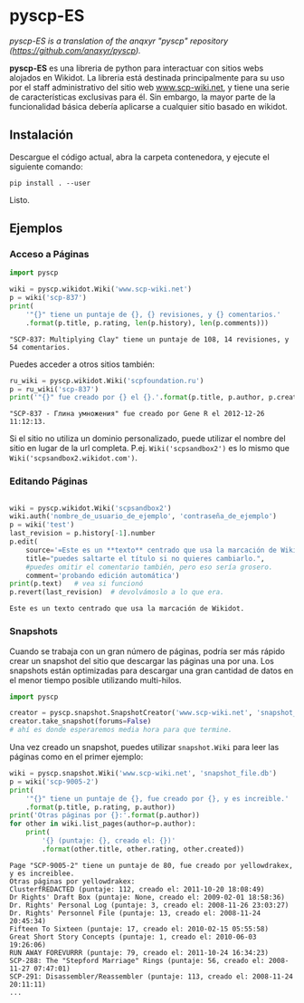 # pyscp-ES

*pyscp-ES is a translation of the anqxyr "pyscp" repository (https://github.com/anqxyr/pyscp).*

**pyscp-ES** es una libreria de python para interactuar con sitios webs alojados en Wikidot. La libreria está destinada principalmente para su uso por el staff administrativo del sitio web www.scp-wiki.net, y tiene una serie de características exclusivas para él. Sin embargo, la mayor parte de la funcionalidad básica debería aplicarse a cualquier sitio basado en wikidot.

## Instalación

Descargue el código actual, abra la carpeta contenedora, y ejecute el siguiente comando:

```
pip install . --user
```
Listo.

## Ejemplos

### Acceso a Páginas

```python
import pyscp

wiki = pyscp.wikidot.Wiki('www.scp-wiki.net')
p = wiki('scp-837')
print(
    '"{}" tiene un puntaje de {}, {} revisiones, y {} comentarios.'
    .format(p.title, p.rating, len(p.history), len(p.comments)))
```
```
"SCP-837: Multiplying Clay" tiene un puntaje de 108, 14 revisiones, y 54 comentarios.
```

Puedes acceder a otros sitios también:

```python
ru_wiki = pyscp.wikidot.Wiki('scpfoundation.ru')
p = ru_wiki('scp-837')
print('"{}" fue creado por {} el {}.'.format(p.title, p.author, p.created))
```
```
"SCP-837 - Глина умножения" fue creado por Gene R el 2012-12-26 11:12:13.
```

Si el sitio no utiliza un dominio personalizado, puede utilizar el nombre del sitio en lugar de la url completa. P.ej. `Wiki('scpsandbox2')` es lo mismo que `Wiki('scpsandbox2.wikidot.com')`.

### Editando Páginas

```python

wiki = pyscp.wikidot.Wiki('scpsandbox2')
wiki.auth('nombre_de_usuario_de_ejemplo', 'contraseña_de_ejemplo')
p = wiki('test')
last_revision = p.history[-1].number
p.edit(
    source='=Este es un **texto** centrado que usa la marcación de Wikidot.',
    title="puedes saltarte el título si no quieres cambiarlo.",
    #puedes omitir el comentario también, pero eso sería grosero.
    comment='probando edición automática')
print(p.text)   # vea si funcionó
p.revert(last_revision)  # devolvámoslo a lo que era.
```
```
Este es un texto centrado que usa la marcación de Wikidot.
```


### Snapshots

Cuando se trabaja con un gran número de páginas, podría ser más rápido crear un snapshot del sitio que descargar las páginas una por una. Los snapshots están optimizadas para descargar una gran cantidad de datos en el menor tiempo posible utilizando multi-hilos.

```python
import pyscp

creator = pyscp.snapshot.SnapshotCreator('www.scp-wiki.net', 'snapshot_file.db')
creator.take_snapshot(forums=False)
# ahí es donde esperaremos media hora para que termine.
```

Una vez creado un snapshot, puedes utilizar `snapshot.Wiki` para leer las páginas como en el primer ejemplo:

```python
wiki = pyscp.snapshot.Wiki('www.scp-wiki.net', 'snapshot_file.db')
p = wiki('scp-9005-2')
print(
    '"{}" tiene un puntaje de {}, fue creado por {}, y es increible.'
    .format(p.title, p.rating, p.author))
print('Otras páginas por {}:'.format(p.author))
for other in wiki.list_pages(author=p.author):
    print(
        '{} (puntaje: {}, creado el: {})'
        .format(other.title, other.rating, other.created))
```
```
Page "SCP-9005-2" tiene un puntaje de 80, fue creado por yellowdrakex, y es increiblee.
Otras páginas por yellowdrakex:
ClusterfREDACTED (puntaje: 112, creado el: 2011-10-20 18:08:49)
Dr Rights' Draft Box (puntaje: None, creado el: 2009-02-01 18:58:36)
Dr. Rights' Personal Log (puntaje: 3, creado el: 2008-11-26 23:03:27)
Dr. Rights' Personnel File (puntaje: 13, creado el: 2008-11-24 20:45:34)
Fifteen To Sixteen (puntaje: 17, creado el: 2010-02-15 05:55:58)
Great Short Story Concepts (puntaje: 1, creado el: 2010-06-03 19:26:06)
RUN AWAY FOREVURRR (puntaje: 79, creado el: 2011-10-24 16:34:23)
SCP-288: The "Stepford Marriage" Rings (puntaje: 56, creado el: 2008-11-27 07:47:01)
SCP-291: Disassembler/Reassembler (puntaje: 113, creado el: 2008-11-24 20:11:11)
...
```
